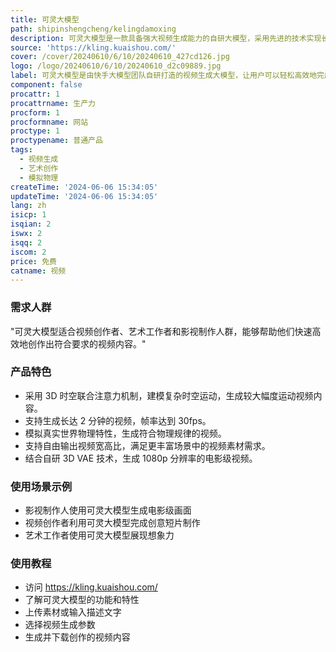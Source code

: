 ```yaml
---
title: 可灵大模型
path: shipinshengcheng/kelingdamoxing
description: 可灵大模型是一款具备强大视频生成能力的自研大模型，采用先进的技术实现长达 2 分钟视频生成、模拟物理世界特性、概念组合能力等，可生成电影级画面。
source: 'https://kling.kuaishou.com/'
cover: /cover/20240610/6/10/20240610_427cd126.jpg
logo: /logo/20240610/6/10/20240610_d2c09889.jpg
label: 可灵大模型是由快手大模型团队自研打造的视频生成大模型，让用户可以轻松高效地完成艺术视频创作。
component: false
procattr: 1
procattrname: 生产力
procform: 1
procformname: 网站
proctype: 1
proctypename: 普通产品
tags:
  - 视频生成
  - 艺术创作
  - 模拟物理
createTime: '2024-06-06 15:34:05'
updateTime: '2024-06-06 15:34:05'
lang: zh
isicp: 1
isqian: 2
iswx: 2
isqq: 2
iscom: 2
price: 免费
catname: 视频
---
```




### 需求人群
"可灵大模型适合视频创作者、艺术工作者和影视制作人群，能够帮助他们快速高效地创作出符合要求的视频内容。"

### 产品特色
* 采用 3D 时空联合注意力机制，建模复杂时空运动，生成较大幅度运动视频内容。
* 支持生成长达 2 分钟的视频，帧率达到 30fps。
* 模拟真实世界物理特性，生成符合物理规律的视频。
* 支持自由输出视频宽高比，满足更丰富场景中的视频素材需求。
* 结合自研 3D VAE 技术，生成 1080p 分辨率的电影级视频。

### 使用场景示例
* 影视制作人使用可灵大模型生成电影级画面
* 视频创作者利用可灵大模型完成创意短片制作
* 艺术工作者使用可灵大模型展现想象力

### 使用教程
* 访问 https://kling.kuaishou.com/
* 了解可灵大模型的功能和特性
* 上传素材或输入描述文字
* 选择视频生成参数
* 生成并下载创作的视频内容

  
